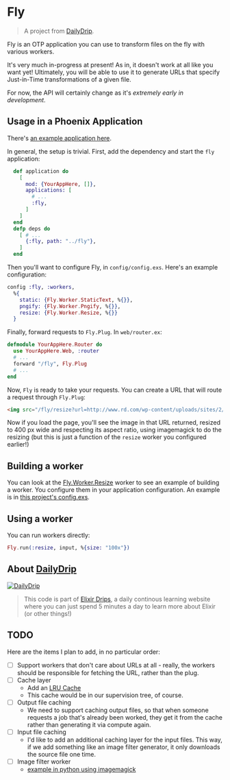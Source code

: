 # Fly
> A project from [DailyDrip](https://www.dailydrip.com).

Fly is an OTP application you can use to transform files on the fly with various
workers.

It's very much in-progress at present!  As in, it doesn't work at all like you
want yet!  Ultimately, you will be able to use it to generate URLs that specify
Just-in-Time transformations of a given file.

For now, the API will certainly change as it's *extremely early in development*.

## Usage in a Phoenix Application

There's [an example application here](http://github.com/dailydrip/fly_example).

In general, the setup is trivial.  First, add the dependency and start the `fly`
application:

```elixir
  def application do
    [
      mod: {YourAppHere, []},
      applications: [
        # ...
        :fly,
      ]
    ]
  end
  defp deps do
    [ # ...
      {:fly, path: "../fly"},
    ]
  end
```

Then you'll want to configure Fly, in `config/config.exs`.  Here's an example
configuration:

```elixir
config :fly, :workers,
  %{
    static: {Fly.Worker.StaticText, %{}},
    pngify: {Fly.Worker.Pngify, %{}},
    resize: {Fly.Worker.Resize, %{}}
  }
```

Finally, forward requests to `Fly.Plug`.  In `web/router.ex`:

```elixir
defmodule YourAppHere.Router do
  use YourAppHere.Web, :router
  # ...
  forward "/fly", Fly.Plug
  # ...
end
```

Now, `Fly` is ready to take your requests.  You can create a URL that will route
a request through `Fly.Plug`:

```html
<img src="/fly/resize?url=http://www.rd.com/wp-content/uploads/sites/2/2016/04/01-cat-wants-to-tell-you-laptop.jpg&size=400x" />
```

Now if you load the page, you'll see the image in that URL returned, resized to
400 px wide and respecting its aspect ratio, using imagemagick to do the
resizing (but this is just a function of the `resize` worker you configured
earlier!)

## Building a worker

You can look at the [Fly.Worker.Resize](lib/fly/worker/resize.ex) worker to see
an example of building a worker.  You configure them in your application
configuration.  An example is in [this project's config.exs](config/config.exs).

## Using a worker

You can run workers directly:

```elixir
Fly.run(:resize, input, %{size: "100x"})
```

## About [DailyDrip](https://www.dailydrip.com)

[![DailyDrip](https://github.com/dailydrip/fly/raw/master/assets/dailydrip.png)](https://www.dailydrip.com)

> This code is part of [Elixir Drips](https://www.dailydrip.com/topics/elixir/),
> a daily continous learning website where you can just spend 5 minutes a day to
> learn more about Elixir (or other things!)

## TODO

Here are the items I plan to add, in no particular order:

- [ ] Support workers that don't care about URLs at all - really, the workers
  should be responsible for fetching the URL, rather than the plug.
- [ ] Cache layer
  - Add an [LRU Cache](https://en.wikipedia.org/wiki/Cache_replacement_policies#LRU)
  - This cache would be in our supervision tree, of course.
- [ ] Output file caching
  - We need to support caching output files, so that when someone requests a
    job that's already been worked, they get it from the cache rather than
    generating it via compute again.
- [ ] Input file caching
  - I'd like to add an additional caching layer for the input files.  This way,
    if we add something like an image filter generator, it only downloads the
    source file one time.
- [ ] Image filter worker
  - [example in python using imagemagick](https://github.com/acoomans/instagram-filters)
